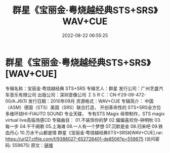﻿---
title: 群星《宝丽金·粤烧越经典STS+SRS》WAV+CUE
date: 2022-08-22 06:55:25
categories: WAV车载音乐、镜像
tags: 华语中文
---
# 群星《宝丽金·粤烧越经典STS+SRS》[WAV+CUE]

专辑名称：宝丽金·粤烧越经典 STS+SRS
专辑艺人：群星
发行公司：广州艺盛汽车音乐有限公司
出版公司：深圳音像公司
ＩＳＲＣ：CN-F29-09-472-00/A.J6(1)
发行日期：2010年09月
资源格式：WAV+CUE
专辑简介：
中国（ASM）德国（STS）美国（SRS）联合打造，
开创革命性的 STS+SRS全方位多维环绕HI-FIAUTO SOUND 专业天碟，
专有STS Magix 母带制作，STS magix virtual live高临场感CD
专辑曲目：
01.不装饰你的梦
02.偏偏喜欢你-钟明秋
03.每一步
04.千千阙歌
05.上海滩
06.一人有一个梦想
07.沉默是金
08.归来吧
09.铁血丹心
10.万水千山都是情
群星《宝丽金·粤烧越经典STS+SRS》[WAV+CUE].rar: https://url27.ctfile.com/f/9388027-652728401-de8506?p=559675
(访问密码: 559675)
原文：[链接](https://blog.sina.com.cn/s/blog_1647c7e7601030yzy.html)